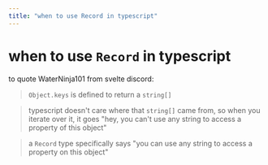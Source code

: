 ```yaml
---
title: "when to use Record in typescript"
---
```

# when to use `Record` in typescript

to quote WaterNinja101 from svelte discord:
  
> `Object.keys` is defined to return a `string[]`
  
> typescript doesn't care where that `string[]` came from, so when you iterate over it, it goes "hey, you can't use any string to access a property of this object"
  
> a `Record` type specifically says "you can use any string to access a property on this object"
  